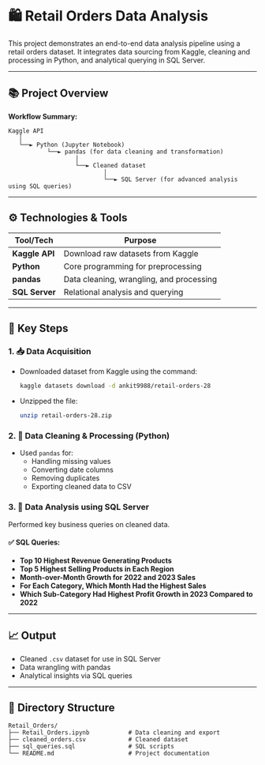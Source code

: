 
# 🛍️ Retail Orders Data Analysis

This project demonstrates an end-to-end data analysis pipeline using a retail orders dataset. It integrates data sourcing from Kaggle, cleaning and processing in Python, and analytical querying in SQL Server.

---

## 📚 Project Overview

**Workflow Summary:**

```text
Kaggle API
   │
   └──► Python (Jupyter Notebook)
           └──► pandas (for data cleaning and transformation)
                   │
                   └──► Cleaned dataset
                           │
                           └──► SQL Server (for advanced analysis using SQL queries)
```

---

## ⚙️ Technologies & Tools

| Tool/Tech       | Purpose                                  |
|----------------|-------------------------------------------|
| **Kaggle API**  | Download raw datasets from Kaggle        |
| **Python**      | Core programming for preprocessing        |
| **pandas**      | Data cleaning, wrangling, and processing |
| **SQL Server**  | Relational analysis and querying         |

---

## 📝 Key Steps

### 1. 📥 Data Acquisition

- Downloaded dataset from Kaggle using the command:
  ```bash
  kaggle datasets download -d ankit9988/retail-orders-28
  ```
- Unzipped the file:
  ```bash
  unzip retail-orders-28.zip
  ```

### 2. 🧹 Data Cleaning & Processing (Python)

- Used `pandas` for:
  - Handling missing values
  - Converting date columns
  - Removing duplicates
  - Exporting cleaned data to CSV

### 3. 🧮 Data Analysis using SQL Server

Performed key business queries on cleaned data.

#### ✅ SQL Queries:

- **Top 10 Highest Revenue Generating Products**
- **Top 5 Highest Selling Products in Each Region**
- **Month-over-Month Growth for 2022 and 2023 Sales**
- **For Each Category, Which Month Had the Highest Sales**
- **Which Sub-Category Had Highest Profit Growth in 2023 Compared to 2022**

---

## 📈 Output

- Cleaned `.csv` dataset for use in SQL Server
- Data wrangling with pandas
- Analytical insights via SQL queries

---

## 📁 Directory Structure

```
Retail_Orders/
├── Retail_Orders.ipynb           # Data cleaning and export
├── cleaned_orders.csv            # Cleaned dataset
├── sql_queries.sql               # SQL scripts
└── README.md                     # Project documentation
```
